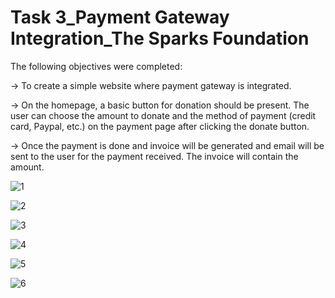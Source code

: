 # Task 3_Payment Gateway Integration_The Sparks Foundation
 
The following objectives were completed:

-> To create a simple website where payment gateway is integrated.

-> On the homepage, a basic button for donation should be present. The user can choose the amount to donate and the method of payment (credit card, Paypal, etc.) on the payment page after clicking the donate button.

-> Once the payment is done and invoice will be generated and email will be sent to the user for the payment received. The invoice will contain the amount. 

![1](https://github.com/Strom5112/Archis_Save_Basic_Banking_System_Sparks_Foundation/assets/137179956/2d2d34e2-e16f-42b0-8361-6739e6ed02e5)

![2](https://github.com/Strom5112/Archis_Save_Basic_Banking_System_Sparks_Foundation/assets/137179956/c9f63596-31ae-4066-b1e4-dcd0b7c8e9a7)

![3](https://github.com/Strom5112/Archis_Save_Basic_Banking_System_Sparks_Foundation/assets/137179956/d2464238-4030-42c7-abaf-cc885795597b)

![4](https://github.com/Strom5112/Archis_Save_Basic_Banking_System_Sparks_Foundation/assets/137179956/c1365684-bf06-4165-8051-18db098220ff)

![5](https://github.com/Strom5112/Archis_Save_Basic_Banking_System_Sparks_Foundation/assets/137179956/6327e9cb-8d58-4532-8e46-9656f71d18f6)

![6](https://github.com/Strom5112/Archis_Save_Basic_Banking_System_Sparks_Foundation/assets/137179956/8712f358-ad1a-493a-a8d7-bd1ed8548a6b)
